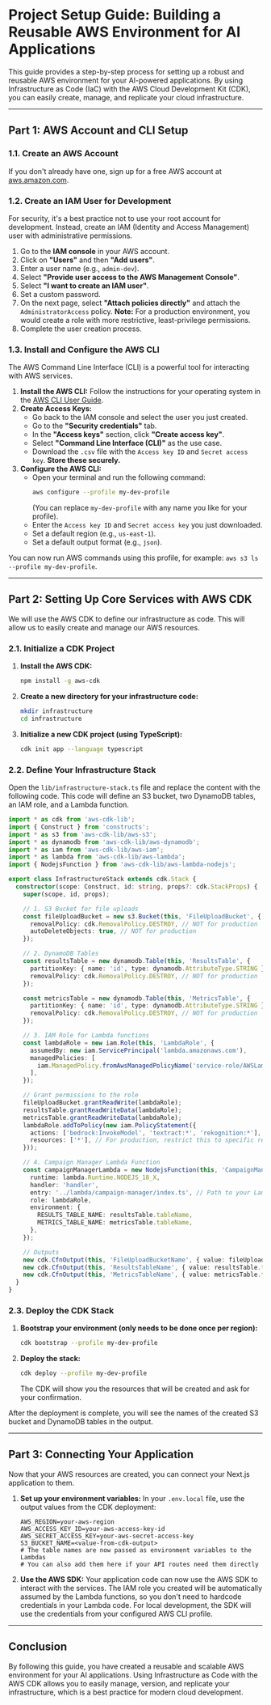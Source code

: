 # Project Setup Guide: Building a Reusable AWS Environment for AI Applications

This guide provides a step-by-step process for setting up a robust and reusable AWS environment for your AI-powered applications. By using Infrastructure as Code (IaC) with the AWS Cloud Development Kit (CDK), you can easily create, manage, and replicate your cloud infrastructure.

---

## Part 1: AWS Account and CLI Setup

### 1.1. Create an AWS Account

If you don't already have one, sign up for a free AWS account at [aws.amazon.com](https://aws.amazon.com/).

### 1.2. Create an IAM User for Development

For security, it's a best practice not to use your root account for development. Instead, create an IAM (Identity and Access Management) user with administrative permissions.

1.  Go to the **IAM console** in your AWS account.
2.  Click on **"Users"** and then **"Add users"**.
3.  Enter a user name (e.g., `admin-dev`).
4.  Select **"Provide user access to the AWS Management Console"**.
5.  Select **"I want to create an IAM user"**.
6.  Set a custom password.
7.  On the next page, select **"Attach policies directly"** and attach the `AdministratorAccess` policy. **Note:** For a production environment, you would create a role with more restrictive, least-privilege permissions.
8.  Complete the user creation process.

### 1.3. Install and Configure the AWS CLI

The AWS Command Line Interface (CLI) is a powerful tool for interacting with AWS services.

1.  **Install the AWS CLI:** Follow the instructions for your operating system in the [AWS CLI User Guide](https://docs.aws.amazon.com/cli/latest/userguide/cli-chap-install.html).
2.  **Create Access Keys:**
    *   Go back to the IAM console and select the user you just created.
    *   Go to the **"Security credentials"** tab.
    *   In the **"Access keys"** section, click **"Create access key"**.
    *   Select **"Command Line Interface (CLI)"** as the use case.
    *   Download the `.csv` file with the `Access key ID` and `Secret access key`. **Store these securely.**
3.  **Configure the AWS CLI:**
    *   Open your terminal and run the following command:
        ```bash
        aws configure --profile my-dev-profile
        ```
        (You can replace `my-dev-profile` with any name you like for your profile).
    *   Enter the `Access key ID` and `Secret access key` you just downloaded.
    *   Set a default region (e.g., `us-east-1`).
    *   Set a default output format (e.g., `json`).

You can now run AWS commands using this profile, for example: `aws s3 ls --profile my-dev-profile`.

---

## Part 2: Setting Up Core Services with AWS CDK

We will use the AWS CDK to define our infrastructure as code. This will allow us to easily create and manage our AWS resources.

### 2.1. Initialize a CDK Project

1.  **Install the AWS CDK:**
    ```bash
    npm install -g aws-cdk
    ```
2.  **Create a new directory for your infrastructure code:**
    ```bash
    mkdir infrastructure
    cd infrastructure
    ```
3.  **Initialize a new CDK project (using TypeScript):**
    ```bash
    cdk init app --language typescript
    ```

### 2.2. Define Your Infrastructure Stack

Open the `lib/infrastructure-stack.ts` file and replace the content with the following code. This code will define an S3 bucket, two DynamoDB tables, an IAM role, and a Lambda function.

```typescript
import * as cdk from 'aws-cdk-lib';
import { Construct } from 'constructs';
import * as s3 from 'aws-cdk-lib/aws-s3';
import * as dynamodb from 'aws-cdk-lib/aws-dynamodb';
import * as iam from 'aws-cdk-lib/aws-iam';
import * as lambda from 'aws-cdk-lib/aws-lambda';
import { NodejsFunction } from 'aws-cdk-lib/aws-lambda-nodejs';

export class InfrastructureStack extends cdk.Stack {
  constructor(scope: Construct, id: string, props?: cdk.StackProps) {
    super(scope, id, props);

    // 1. S3 Bucket for file uploads
    const fileUploadBucket = new s3.Bucket(this, 'FileUploadBucket', {
      removalPolicy: cdk.RemovalPolicy.DESTROY, // NOT for production
      autoDeleteObjects: true, // NOT for production
    });

    // 2. DynamoDB Tables
    const resultsTable = new dynamodb.Table(this, 'ResultsTable', {
      partitionKey: { name: 'id', type: dynamodb.AttributeType.STRING },
      removalPolicy: cdk.RemovalPolicy.DESTROY, // NOT for production
    });

    const metricsTable = new dynamodb.Table(this, 'MetricsTable', {
      partitionKey: { name: 'id', type: dynamodb.AttributeType.STRING },
      removalPolicy: cdk.RemovalPolicy.DESTROY, // NOT for production
    });

    // 3. IAM Role for Lambda functions
    const lambdaRole = new iam.Role(this, 'LambdaRole', {
      assumedBy: new iam.ServicePrincipal('lambda.amazonaws.com'),
      managedPolicies: [
        iam.ManagedPolicy.fromAwsManagedPolicyName('service-role/AWSLambdaBasicExecutionRole'),
      ],
    });

    // Grant permissions to the role
    fileUploadBucket.grantReadWrite(lambdaRole);
    resultsTable.grantReadWriteData(lambdaRole);
    metricsTable.grantReadWriteData(lambdaRole);
    lambdaRole.addToPolicy(new iam.PolicyStatement({
      actions: ['bedrock:InvokeModel', 'textract:*', 'rekognition:*'],
      resources: ['*'], // For production, restrict this to specific resources
    }));

    // 4. Campaign Manager Lambda Function
    const campaignManagerLambda = new NodejsFunction(this, 'CampaignManagerLambda', {
      runtime: lambda.Runtime.NODEJS_18_X,
      handler: 'handler',
      entry: '../lambda/campaign-manager/index.ts', // Path to your Lambda code
      role: lambdaRole,
      environment: {
        RESULTS_TABLE_NAME: resultsTable.tableName,
        METRICS_TABLE_NAME: metricsTable.tableName,
      },
    });

    // Outputs
    new cdk.CfnOutput(this, 'FileUploadBucketName', { value: fileUploadBucket.bucketName });
    new cdk.CfnOutput(this, 'ResultsTableName', { value: resultsTable.tableName });
    new cdk.CfnOutput(this, 'MetricsTableName', { value: metricsTable.tableName });
  }
}
```

### 2.3. Deploy the CDK Stack

1.  **Bootstrap your environment (only needs to be done once per region):**
    ```bash
    cdk bootstrap --profile my-dev-profile
    ```
2.  **Deploy the stack:**
    ```bash
    cdk deploy --profile my-dev-profile
    ```
    The CDK will show you the resources that will be created and ask for your confirmation.

After the deployment is complete, you will see the names of the created S3 bucket and DynamoDB tables in the output.

---

## Part 3: Connecting Your Application

Now that your AWS resources are created, you can connect your Next.js application to them.

1.  **Set up your environment variables:**
    In your `.env.local` file, use the output values from the CDK deployment:
    ```
    AWS_REGION=your-aws-region
    AWS_ACCESS_KEY_ID=your-aws-access-key-id
    AWS_SECRET_ACCESS_KEY=your-aws-secret-access-key
    S3_BUCKET_NAME=<value-from-cdk-output>
    # The table names are now passed as environment variables to the Lambdas
    # You can also add them here if your API routes need them directly
    ```
2.  **Use the AWS SDK:**
    Your application code can now use the AWS SDK to interact with the services. The IAM role you created will be automatically assumed by the Lambda functions, so you don't need to hardcode credentials in your Lambda code. For local development, the SDK will use the credentials from your configured AWS CLI profile.

---

## Conclusion

By following this guide, you have created a reusable and scalable AWS environment for your AI applications. Using Infrastructure as Code with the AWS CDK allows you to easily manage, version, and replicate your infrastructure, which is a best practice for modern cloud development.

